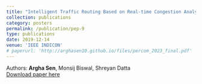 ```yaml
---
title: "Intelligent Traffic Routing Based on Real-time Congestion Analysis"
collection: publications
category: posters
permalink: /publication/pep-9
type: publications
date: 2019-12-14
venue: 'IEEE INDICON'
# paperurl: 'http://arghasen10.github.io/files/percom_2023_final.pdf'
---
```


Authors: <b>Argha Sen</b>, Monsij Biswal, Shreyan Datta<br>
[Download paper here](/files/indicon.pdf)
